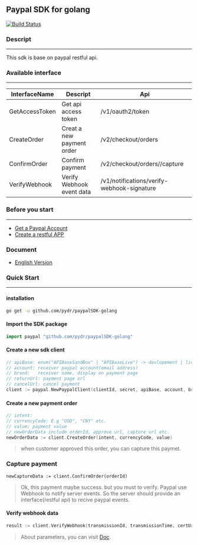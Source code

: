 ## Paypal SDK for golang

[![Build Status](https://travis-ci.org/pydr/paypalSDK-golang.svg?branch=master)](https://travis-ci.org/pydr/paypalSDK-golang)



### Descript

---

This sdk is base on paypal restful api.



### Available interface

---

| InterfaceName  | Descript                  | Api                                        |
| -------------- | ------------------------- | ------------------------------------------ |
| GetAccessToken | Get api access token      | /v1/oauth2/token                           |
| CreateOrder    | Creat a new payment order | /v2/checkout/orders                        |
| ConfirmOrder   | Confirm payment           | /v2/checkout/orders/<orderid>/capture      |
| VerifyWebhook  | Verify Webhook event data | /v1/notifications/verify-webhook-signature |



### Before you start

---

- <a href="https://www.paypal.com/us/webapps/mpp/account-selection">Get a Paypal Account</a>
- <a href="https://developer.paypal.com/developer/applications">Create a restful APP</a>



### Document

- <a href="https://developer.paypal.com/docs/api/overview/">English Version</a>

### Quick Start

---

#### installation

```bash
go get -u github.com/pydr/paypalSDK-golang
```



#### Import the SDK package

```go
import paypal "github.com/pydr/paypalSDK-golang"
```



#### Create a new sdk client

```go
// apiBase: enum("APIBaseSandBox" | "APIBaseLive") -> devlopement | live
// account: receiver paypal account(email address)
// brand:   receiver name, display on payment page
// returnUrl: payment page url
// cancelUrl: cancel payment
client := paypal.NewPaypalClient(clientId, secret, apiBase, account, brand, returnUrl, cancelUrl)
```



#### Create a new payment order

```go
// intent: 
// currencyCode: E.g "USD", "CNY" etc.
// value: payment value
// newOrderData include orderId, approve url, capture url etc.
newOrderData := client.CreateOrder(intent, currencyCode, value)
```



> when customer approved this order, you can capture this paymet.



### Capture payment

```
newCaptureData := client.ConfirmOrder(orderId)
```

> Ok, this payment maybe success. but you must to verify. Paypal use Webhook to notify server events. So the server should provide an interface(restful api) to recive paypal events.



#### Verify webhook data

```go
result := client.VerifyWebhook(transmissionId, transmissionTime, certUrl, authAlgo, transmissionSig, webhookId, webhookEvent)
```

>About parameters, you can visit <a href="https://developer.paypal.com/docs/api/webhooks/v1/#verify-webhook-signature_post">Doc</a>.

